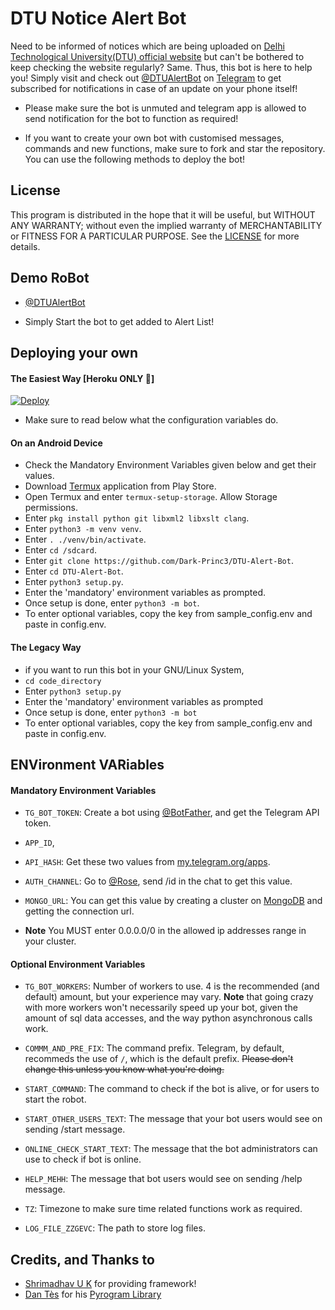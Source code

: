 # DTU Notice Alert Bot

Need to be informed of notices which are being uploaded on [Delhi Technological University(DTU) official website](https://dtu.ac.in) but can't be bothered to keep checking the website regularly? Same. Thus, this bot is here to help you! Simply visit and check out [@DTUAlertBot](https://telegram.dog/DTUAlertBot) on [Telegram](https://telegram.org/) to get subscribed for notifications in case of an update on your phone itself! 

* Please make sure the bot is unmuted and telegram app is allowed to send notification for the bot to function as required!

* If you want to create your own bot with customised messages, commands and new functions, make sure to fork and star the repository. You can use the following methods to deploy the bot!


## License

This program is distributed in the hope that it will be useful, but WITHOUT ANY WARRANTY; without even the implied warranty of MERCHANTABILITY or FITNESS FOR A PARTICULAR PURPOSE. See the [LICENSE](./LICENSE) for more details.


## Demo RoBot

- [@DTUAlertBot](https://telegram.dog/DTUAlertBot)

- Simply Start the bot to get added to Alert List!


## Deploying your own

#### The Easiest Way [Heroku ONLY 👾]

[![Deploy](https://www.herokucdn.com/deploy/button.svg)](https://heroku.com/deploy)

* Make sure to read below what the configuration variables do.

#### On an Android Device

- Check the Mandatory Environment Variables given below and get their values.
- Download [Termux](https://play.google.com/store/apps/details?id=com.termux&hl=en_IN&gl=US) application from Play Store.
- Open Termux and enter `termux-setup-storage`. Allow Storage permissions.
- Enter `pkg install python git libxml2 libxslt clang`.
- Enter `python3 -m venv venv`.
- Enter `. ./venv/bin/activate`.
- Enter `cd /sdcard`.
- Enter `git clone https://github.com/Dark-Princ3/DTU-Alert-Bot`.
- Enter `cd DTU-Alert-Bot`.
- Enter `python3 setup.py`.
- Enter the 'mandatory' environment variables as prompted.
- Once setup is done, enter `python3 -m bot`.
- To enter optional variables, copy the key from sample_config.env and paste in config.env.

#### The Legacy Way

- if you want to run this bot in your GNU/Linux System,
- `cd code_directory`
- Enter `python3 setup.py`
- Enter the 'mandatory' environment variables as prompted
- Once setup is done, enter `python3 -m bot`
- To enter optional variables, copy the key from sample_config.env and paste in config.env.

## ENVironment VARiables

#### Mandatory Environment Variables

* `TG_BOT_TOKEN`: Create a bot using [@BotFather](https://telegram.dog/BotFather), and get the Telegram API token.

* `APP_ID`,
* `API_HASH`: Get these two values from [my.telegram.org/apps](https://my.telegram.org/apps).

* `AUTH_CHANNEL`:
Go to [@Rose](https://telegram.dog/MissRose_bot), send /id in the chat to get this value.

* `MONGO_URL`: You can get this value by creating a cluster on [MongoDB](https://mongodb.com) and getting the connection url.
- __Note__ You MUST enter 0.0.0.0/0 in the allowed ip addresses range in your cluster.

#### Optional Environment Variables

* `TG_BOT_WORKERS`: Number of workers to use. 4 is the recommended (and default) amount, but your experience may vary.
 __Note__ that going crazy with more workers won't necessarily speed up your bot, given the amount of sql data accesses, and the way python asynchronous calls work.

* `COMMM_AND_PRE_FIX`: The command prefix. Telegram, by default, recommeds the use of `/`, which is the default prefix. ~~Please don't change this unless you know what you're doing.~~

* `START_COMMAND`: The command to check if the bot is alive, or for users to start the robot.

* `START_OTHER_USERS_TEXT`: The message that your bot users would see on sending /start message.

* `ONLINE_CHECK_START_TEXT`: The message that the bot administrators can use to check if bot is online.

* `HELP_MEHH`: The message that bot users would see on sending /help message.

* `TZ`: Timezone to make sure time related functions work as required.

* `LOG_FILE_ZZGEVC`: The path to store log files.

## Credits, and Thanks to

* [Shrimadhav U K](https://telegram.dog/SpEcHiDe) for providing framework!
* [Dan Tès](https://telegram.dog/haskell) for his [Pyrogram Library](https://github.com/pyrogram/pyrogram)
